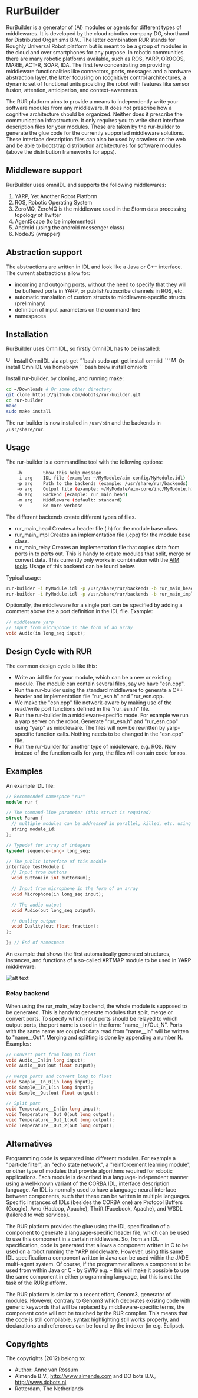 # RurBuilder
RurBuilder is a generator of (AI) modules or agents for different types of middlewares. It is developed by the cloud robotics company DO, shorthand for Distributed Organisms B.V.. The letter combination RUR stands for Roughly Universal Robot platform but is meant to be a group of modules in the cloud and over smartphones for any purpose. In robotic communities there are many robotic platforms available, such as ROS, YARP, OROCOS, MARIE, ACT-R, SOAR, IDA. The first few concentrating on providing middleware functionalities like connectors, ports, messages and a hardware abstraction layer, the latter focusing on (cognitive) control architectures, a dynamic set of functional units providing the robot with features like sensor fusion, attention, anticipation, and context-awareness.

The RUR platform aims to provide a means to independently write your software modules from any middleware. It does not prescribe how a cognitive architecture should be organized. Neither does it prescribe the communication infrastructure. It only requires you to write short interface description files for your modules. These are taken by the rur-builder to generate the glue code for the currently supported middleware solutions. These interface description files can also be used by crawlers on the web and be able to bootstrap distribution architectures for software modules (above the distribution frameworks for apps).

## Middleware support
RurBuilder uses omniIDL and supports the following middlewares:

1. YARP, Yet Another Robot Platform
2. ROS, Robotic Operating System
3. ZeroMQ, ZeroMQ is the middleware used in the Storm data processing topology of Twitter
4. AgentScape (to be implemented)
5. Android (using the android messenger class)
6. NodeJS (wrapper)

## Abstraction support
The abstractions are written in IDL and look like a Java or C++ interface. The current abstractions allow for:

- incoming and outgoing ports, without the need to specify that they will be buffered ports in YARP, or publish/subscribe channels in ROS, etc. 
- automatic translation of custom structs to middleware-specific structs (preliminary)
- definition of input parameters on the command-line
- namespaces

## Installation
RurBuilder uses OmniIDL, so firstly OmniIDL has to be installed:

<img src="https://raw.github.com/dobots/rur-builder/master/doc/logos/ubuntu.png" alt="Ubuntu" style="width: 16px;"/> 
Install OmniIDL via apt-get 
```bash
sudo apt-get install omniidl
```
<img src="https://raw.github.com/dobots/rur-builder/master/doc/logos/mac_os.png" alt="Mac OS X" style="width: 16px;"/> 
Or install OmniIDL via homebrew
```bash
brew install omniorb
```

Install rur-builder, by cloning, and running make:
```bash
cd ~/Downloads # Or some other directory
git clone https://github.com/dobots/rur-builder.git
cd rur-builder
make 
sudo make install
```

The rur-builder is now installed in `/usr/bin` and the backends in `/usr/share/rur`. 

## Usage
The rur-builder is a commandline tool with the following options:
```bash
    -h        Show this help message
    -i arg    IDL file (example: ~/MyModule/aim-config/MyModule.idl)
    -p arg    Path to the backends (example: /usr/share/rur/backends)
    -o arg    Output file (example: ~/MyModule/aim-core/inc/MyModule.h)
    -b arg    Backend (example: rur_main_head)
    -m arg    Middleware (default: standard)
    -v        Be more verbose
```
The different backends create different types of files.
- rur_main_head Creates a header file (.h) for the module base class.
- rur_main_impl Creates an implementation file (.cpp) for the module base class.
- rur_main_relay Creates an implementation file that copies data from ports in to ports out. This is handy to create modules that split, merge or convert data. This currently only works in combination with the [AIM tools](https://github.com/dobots/aimtools). Usage of this backend can be found below.

Typical usage:
```bash
rur-builder -i MyModule.idl -p /usr/share/rur/backends -b rur_main_head -m yarp -o MyModule.h
rur-builder -i MyModule.idl -p /usr/share/rur/backends -b rur_main_impl -m yarp -o MyModule.cpp
```

Optionally, the middleware for a single port can be specified by adding a comment above the a port definition in the IDL file. Example:
```c++
// middleware yarp
// Input from microphone in the form of an array
void Audio(in long_seq input);
```

## Design Cycle with RUR
The common design cycle is like this:

- Write an .idl file for your module, which can be a new or existing module. The module can contain several files, say we have "esn.cpp".
- Run the rur-builder using the standard middleware to generate a C++ header and implementation file "rur_esn.h" and "rur_esn.cpp.
- We make the "esn.cpp" file network-aware by making use of the read/write port functions defined in the "rur_esn.h" file.
- Run the rur-builder in a middleware-specific mode. For example we run a yarp server on the robot. Generate "rur_esn.h" and "rur_esn.cpp" using "yarp" as middleware. The files will now be rewritten by yarp-specific function calls. Nothing needs to be changed in the "esn.cpp" file.
- Run the rur-builder for another type of middleware, e.g. ROS. Now instead of the function calls for yarp, the files will contain code for ros.

## Examples
An example IDL file:
```C++
// Recommended namespace "rur"
module rur {

// The command-line parameter (this struct is required)
struct Param {
  // multiple modules can be addressed in parallel, killed, etc. using "module_id"
  string module_id;
};

// Typedef for array of integers
typedef sequence<long> long_seq;

// The public interface of this module
interface testModule {
  // Input from buttons
  void Button(in int buttonNum);

  // Input from microphone in the form of an array
  void Microphone(in long_seq input);

  // The audio output
  void Audio(out long_seq output);

  // Quality output
  void Quality(out float fraction);
};

}; // End of namespace
```

An example that shows the first automatically generated structures, instances, and functions of a so-called ARTMAP module to be used in YARP middleware:

![alt text](https://github.com/dobots/rur-builder/raw/master/doc/rur_idl2yarp.jpg "IDL to YARP example")

### Relay backend
When using the rur_main_relay backend, the whole module is supposed to be generated. This is handy to generate modules that split, merge or convert ports. To specify which input ports should be relayed to which output ports, the port name is used in the form: "name__In/Out_N". Ports with the same name are coupled: data read from "name__In" will be written to "name__Out". Merging and splitting is done by appending a number N.
Examples:
```C++
// Convert port from long to float
void Audio__In(in long input);
void Audio__Out(out float output);

// Merge ports and convert long to float
void Sample__In_0(in long input);
void Sample__In_1(in long input);
void Sample__Out(out float output);

// Split port
void Temperature__In(in long input);
void Temperature__Out_0(out long output);
void Temperature__Out_1(out long output);
void Temperature__Out_2(out long output);
```

## Alternatives
Programming code is separated into different modules. For example a "particle filter", an "echo state network", a "reinforcement learning module", or other type of modules that provide algorithms required for robotic applications. Each module is described in a language-independent manner using a well-known variant of the CORBA IDL, interface description language. An IDL is normally used to have a language neural interface between components, such that these can be written in multiple languages. Specific instances of IDLs (besides the CORBA one) are Protocol Buffers (Google), Avro (Hadoop, Apache), Thrift (Facebook, Apache), and WSDL (tailored to web services).

The RUR platform provides the glue using the IDL specification of a component to generate a language-specific header file, which can be used to use this component in a certain middleware. So, from an IDL specification, code is generated that allows a component written in C to be used on a robot running the YARP middleware. However, using this same IDL specification a component written in Java can be used within the JADE multi-agent system. Of course, if the programmer allows a component to be used from within Java or C - by SWIG e.g. - this will make it possible to use the same component in either programming language, but this is not the task of the RUR platform.

The RUR platform is similar to a recent effort, Genom3, generator of modules. However, contrary to Genom3 which decorates existing code with generic keywords that will be replaced by middleware-specific terms, the component code will not be touched by the RUR compiler. This means that the code is still compilable, syntax highlighting still works properly, and declarations and references can be found by the indexer (in e.g. Eclipse).

## Copyrights
The copyrights (2012) belong to:

- Author: Anne van Rossum
- Almende B.V., http://www.almende.com and DO bots B.V., http://www.dobots.nl
- Rotterdam, The Netherlands
